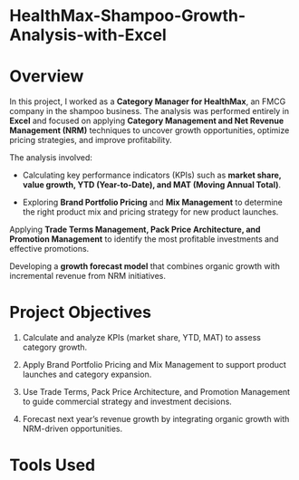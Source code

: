 # HealthMax-Shampoo-Growth-Analysis-with-Excel

# Overview

In this project, I worked as a **Category Manager for HealthMax**, an FMCG company in the shampoo business. The analysis was performed entirely in **Excel** and focused on applying **Category Management and Net Revenue Management (NRM)** techniques to uncover growth opportunities, optimize pricing strategies, and improve profitability.

The analysis involved:

* Calculating key performance indicators (KPIs) such as **market share, value growth, YTD (Year-to-Date), and MAT (Moving Annual Total)**.

* Exploring **Brand Portfolio Pricing** and **Mix Management** to determine the right product mix and pricing strategy for new product launches.

Applying **Trade Terms Management, Pack Price Architecture, and Promotion Management** to identify the most profitable investments and effective promotions.

Developing a **growth forecast model** that combines organic growth with incremental revenue from NRM initiatives.


# Project Objectives

1. Calculate and analyze KPIs (market share, YTD, MAT) to assess category growth.

2. Apply Brand Portfolio Pricing and Mix Management to support product launches and category expansion.

3. Use Trade Terms, Pack Price Architecture, and Promotion Management to guide commercial strategy and investment decisions.

4. Forecast next year’s revenue growth by integrating organic growth with NRM-driven opportunities.


# Tools Used
